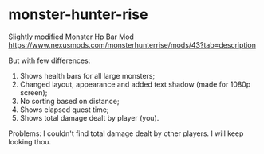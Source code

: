 # monster-hunter-rise

Slightly modified Monster Hp Bar Mod https://www.nexusmods.com/monsterhunterrise/mods/43?tab=description

But with few differences:

1) Shows health bars for all large monsters;
2) Changed layout, appearance and added text shadow (made for 1080p screen);
3) No sorting based on distance;
4) Shows elapsed quest time;
5) Shows total damage dealt by player (you).

Problems:
I couldn't find total damage dealt by other players. I will keep looking thou.
